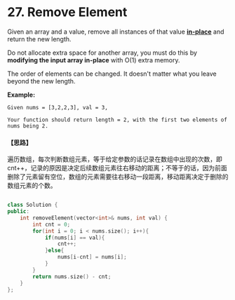 # 27. Remove Element

Given an array and a value, remove all instances of that value [**in-place**](https://en.wikipedia.org/wiki/In-place_algorithm) and return the new length.

Do not allocate extra space for another array, you must do this by **modifying the input array in-place** with O(1) extra memory.

The order of elements can be changed. It doesn't matter what you leave beyond the new length.

**Example:**

```
Given nums = [3,2,2,3], val = 3,

Your function should return length = 2, with the first two elements of nums being 2.
```

#### 【思路】

遍历数组，每次判断数组元素，等于给定参数的话记录在数组中出现的次数，即cnt++，记录的原因是决定后续数组元素往右移动的距离；不等于的话，因为前面删除了元素留有空位，数组的元素需要往右移动一段距离，移动距离决定于删除的数组元素的个数。

```c++

class Solution {
public:
    int removeElement(vector<int>& nums, int val) {
    	int cnt = 0;
    	for(int i = 0; i < nums.size(); i++){
    		if(nums[i] == val){
    			cnt++;
			}else{
				nums[i-cnt] = nums[i];
			}
		}
		return nums.size() - cnt;
    }
};
```

